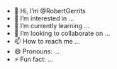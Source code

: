 - 👋 Hi, I’m @RobertGerrits
- 👀 I’m interested in ...
- 🌱 I’m currently learning ...
- 💞️ I’m looking to collaborate on ...
- 📫 How to reach me ...
- 😄 Pronouns: ...
- ⚡ Fun fact: ...

<!---
RobertGerrits/RobertGerrits is a ✨ special ✨ repository because its `README.md` (this file) appears on your GitHub profile.
You can click the Preview link to take a look at your changes.
--->
